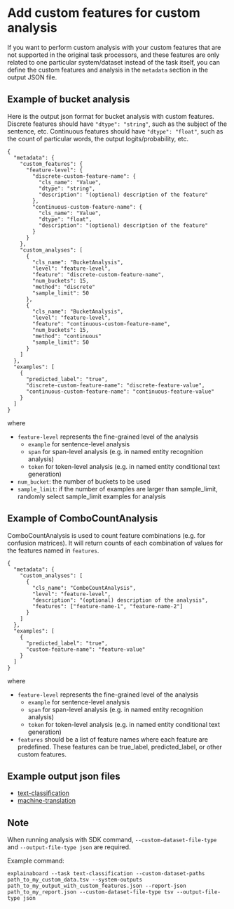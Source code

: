 # Add custom features for custom analysis

If you want to perform custom analysis with your custom features that are not supported in the original task processors, and these features are only related to one particular system/dataset instead of the task itself, you can define the custom features and analysis in the `metadata` section in the output JSON file.

## Example of bucket analysis

Here is the output json format for bucket analysis with custom features. Discrete features should have `"dtype": "string"`, such as the subject of the sentence, etc. Continuous features should have `"dtype": "float"`, such as the count of particular words, the output logits/probability, etc.

```
{
  "metadata": {
    "custom_features": {
      "feature-level": {
        "discrete-custom-feature-name": {
          "cls_name": "Value",
          "dtype": "string",
          "description": "(optional) description of the feature"
        },
        "continuous-custom-feature-name": {
          "cls_name": "Value",
          "dtype": "float",
          "description": "(optional) description of the feature"
        }
      }
    },
    "custom_analyses": [
      {
        "cls_name": "BucketAnalysis",
        "level": "feature-level",
        "feature": "discrete-custom-feature-name",
        "num_buckets": 15,
        "method": "discrete"
        "sample_limit": 50
      },
      {
        "cls_name": "BucketAnalysis",
        "level": "feature-level",
        "feature": "continuous-custom-feature-name",
        "num_buckets": 15,
        "method": "continuous"
        "sample_limit": 50
      }
    ]
  },
  "examples": [
    {
      "predicted_label": "true",
      "discrete-custom-feature-name": "discrete-feature-value",
      "continuous-custom-feature-name": "continuous-feature-value"
    }
  ]
}
```

where

* `feature-level` represents the fine-grained level of the analysis
  * `example` for sentence-level analysis
  * `span` for span-level analysis (e.g. in named entity recognition analysis)
  * `token` for token-level analysis (e.g. in named entity conditional text generation)
* `num_bucket`: the number of buckets to be used
* `sample_limit`: if the number of examples are larger than sample_limit, randomly select sample_limit examples for analysis

## Example of ComboCountAnalysis

ComboCountAnalysis is used to count feature combinations (e.g. for confusion matrices). It will
return counts of each combination of values for the features named in `features`.

```
{
  "metadata": {
    "custom_analyses": [
      {
        "cls_name": "ComboCountAnalysis",
        "level": "feature-level",
        "description": "(optional) description of the analysis",
        "features": ["feature-name-1", "feature-name-2"]
      }
    ]
  },
  "examples": [
    {
      "predicted_label": "true",
      "custom-feature-name": "feature-value"
    }
  ]
}
```

where

* `feature-level` represents the fine-grained level of the analysis
  * `example` for sentence-level analysis
  * `span` for span-level analysis (e.g. in named entity recognition analysis)
  * `token` for token-level analysis (e.g. in named entity conditional text generation)
* `features` should be a list of feature names where each feature are predefined. These features can be true_label, predicted_label, or other custom features.

## Example output json files

* [text-classification](https://github.com/neulab/ExplainaBoard/blob/main/data/system_outputs/text-classification-custom-feature-example.json)
* [machine-translation](https://github.com/neulab/ExplainaBoard/blob/main/integration_tests/artifacts/machine_translation/output_with_features.json)

## Note

When running analysis with SDK command, `--custom-dataset-file-type` and `--output-file-type json` are required.

Example command:

```
explainaboard --task text-classification --custom-dataset-paths path_to_my_custom_data.tsv --system-outputs path_to_my_output_with_custom_features.json --report-json path_to_my_report.json --custom-dataset-file-type tsv --output-file-type json
```
